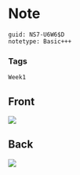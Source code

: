 # Note
```
guid: NS7-U6W6$D
notetype: Basic+++
```

### Tags
```
Week1
```

## Front
<img src="paste-5c4ce14d97e925dfc4eeac639e5c2d89ab5b7d28.jpg">

## Back
<img src="paste-134383deea3e6aa6a699b3b19d1043de9f71203c.jpg">

